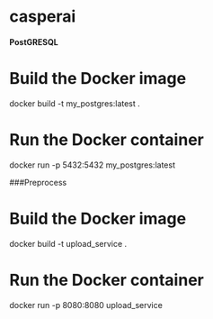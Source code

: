# casperai

#### PostGRESQL

# Build the Docker image
docker build -t my_postgres:latest .

# Run the Docker container
docker run -p 5432:5432 my_postgres:latest


###Preprocess
# Build the Docker image
docker build -t upload_service .

# Run the Docker container
docker run -p 8080:8080 upload_service
